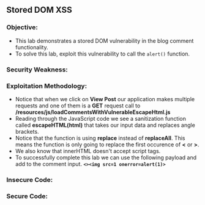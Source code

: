 ## Stored DOM XSS

### Objective:
- This lab demonstrates a stored DOM vulnerability in the blog comment functionality. 
- To solve this lab, exploit this vulnerability to call the `alert()` function.

### Security Weakness:

### Exploitation Methodology:
- Notice that when we click on **View Post** our application makes multiple requests and one of them is a **GET** request call to **/resources/js/loadCommentsWithVulnerableEscapeHtml.js**
- Reading through the JavaScript code we see a sanitization function called **escapeHTML(html)** that takes our input data and replaces angle brackets.
- Notice that the function is using **replace** instead of **replaceAll**. This means the function is only going to replace the first occurence of **<** or **>**.
- We also know that innerHTML doesn't accept script tags. 
- To successfully complete this lab we can use the following payload and add to the comment input. **`<><img src=1 onerror=alert(1)>`**

### Insecure Code:

### Secure Code:
